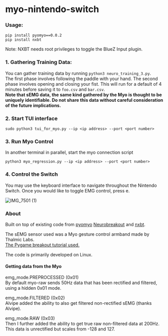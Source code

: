 # myo-nintendo-switch

### Usage:

```
pip install pyomyo==0.0.2
pip install nxbt
```

Note: NXBT needs root privileges to toggle the BlueZ Input plugin.

### 1. Gathering Training Data:

You can gather training data by running `python3 neuro_training_3.py`.  
The first phase involves following the paddle with your hand. The second phase involves opening and closing your fist. This will run for a default of 4 minutes before saving it to `foo.csv` and `bar.csv`.  
**Note that sEMG data, the same kind gathered by the Myo is thought to be uniquely identifiable. Do not share this data without careful consideration of the future implications.**

### 2. Start TUI interface

```
sudo python3 tui_for_myo.py --ip <ip address> --port <port number>
```

### 3. Run Myo Control

In another terminal in parallel, start the myo connection script

```
python3 myo_regression.py --ip <ip address> --port <port number>
```

### 4. Control the Switch

You may use the keyboard interface to navigate throughout the Nintendo Switch. Once you would like to toggle EMG control, press e.

![IMG_7501 (1)](https://github.com/user-attachments/assets/0dfd171a-9783-4489-a007-4ff98b251c01)

### About

Built on top of existing code from [pyomyo](https://github.com/PerlinWarp/pyomyo) [Neurobreakout](https://github.com/PerlinWarp/Neuro-Breakout) and [nxbt](https://github.com/Brikwerk/nxbt).

The sEMG sensor used was a Myo gesture control armband made by Thalmic Labs.  
[The Pygame breakout tutorial used.](https://www.101computing.net/breakout-tutorial-using-pygame-getting-started/)

The code is primarily developed on Linux.

#### Getting data from the Myo

emg_mode.PREPROCESSED (0x01)  
By default myo-raw sends 50Hz data that has been rectified and filtered, using a hidden 0x01 mode.

emg_mode.FILTERED (0x02)  
Alvipe added the ability to also get filtered non-rectified sEMG (thanks Alvipe).

emg_mode.RAW (0x03)  
Then I further added the ability to get true raw non-filtered data at 200Hz. This data is unrectified but scales from -128 and 127.
